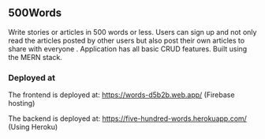 ## 500Words

Write stories or articles in 500 words or less. Users can sign up and not only read the articles posted by other users but also post their own articles to share with everyone . Application has all basic CRUD features. Built using the MERN stack.

### Deployed at

The frontend is deployed at: https://words-d5b2b.web.app/ (Firebase hosting)

The backend is deployed at: https://five-hundred-words.herokuapp.com/ (Using Heroku)
